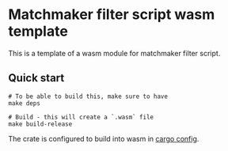 # Matchmaker filter script wasm template

This is a template of a wasm module for matchmaker filter script.

## Quick start

```shell
# To be able to build this, make sure to have
make deps

# Build - this will create a `.wasm` file
make build-release
```

The crate is configured to build into wasm in [cargo config](.cargo/config).
